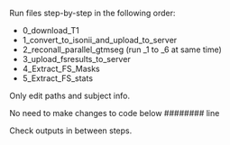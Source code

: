 Run files step-by-step in the following order:
* 0_download_T1
* 1_convert_to_isonii_and_upload_to_server
* 2_reconall_parallel_gtmseg  (run _1 to _6 at same time)
* 3_upload_fsresults_to_server
* 4_Extract_FS_Masks
* 5_Extract_FS_stats

Only edit paths and subject info.

No need to make changes to code below ######## line

Check outputs in between steps.
